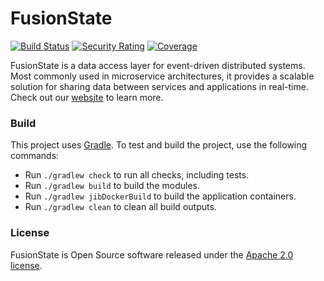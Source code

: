# FusionState

[![Build Status](https://img.shields.io/github/check-runs/fusionstate/fusionstate/main)](https://github.com/fusionstate/fusionstate/actions/workflows/build.yml)
[![Security Rating](https://sonarcloud.io/api/project_badges/measure?project=fusionstate_fusionstate&metric=security_rating)](https://sonarcloud.io/summary/new_code?id=fusionstate_fusionstate)
[![Coverage](https://sonarcloud.io/api/project_badges/measure?project=fusionstate_fusionstate&metric=coverage)](https://sonarcloud.io/summary/new_code?id=fusionstate_fusionstate)

FusionState is a data access layer for event-driven distributed systems. Most commonly used in microservice architectures, it provides a scalable solution for sharing data between services and applications in real-time. Check out our [website](https://fusionstate.io) to learn more.

### Build
This project uses [Gradle](https://gradle.org/). To test and build the project, use the following commands:

* Run `./gradlew check` to run all checks, including tests.
* Run `./gradlew build` to build the modules.
* Run `./gradlew jibDockerBuild` to build the application containers.
* Run `./gradlew clean` to clean all build outputs.

### License
FusionState is Open Source software released under the [Apache 2.0 license](http://www.apache.org/licenses/LICENSE-2.0.html).
